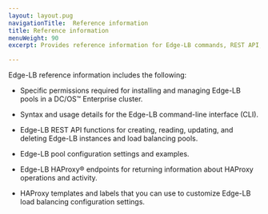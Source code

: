 ```yaml
---
layout: layout.pug
navigationTitle:  Reference information
title: Reference information
menuWeight: 90
excerpt: Provides reference information for Edge-LB commands, REST API, HAProxy endpoints, and pool configuration settings

---
```


Edge-LB reference information includes the following:

* Specific permissions required for installing and managing Edge-LB pools in a DC/OS&trade; Enterprise cluster.

* Syntax and usage details for the Edge-LB command-line interface (CLI).

* Edge-LB REST API functions for creating, reading, updating, and deleting Edge-LB instances and load balancing pools.

* Edge-LB pool configuration settings and examples.

* Edge-LB HAProxy&reg; endpoints for returning information about HAProxy operations and activity.

* HAProxy templates and labels that you can use to customize Edge-LB load balancing configuration settings.
